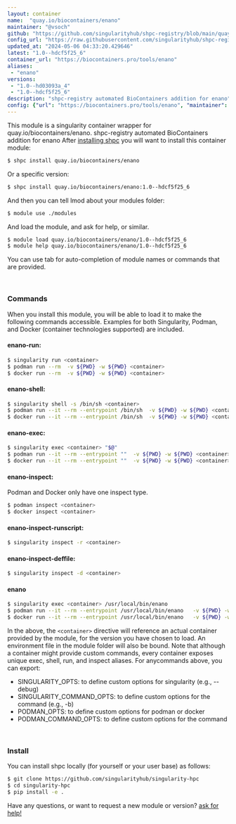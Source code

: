 ```yaml
---
layout: container
name:  "quay.io/biocontainers/enano"
maintainer: "@vsoch"
github: "https://github.com/singularityhub/shpc-registry/blob/main/quay.io/biocontainers/enano/container.yaml"
config_url: "https://raw.githubusercontent.com/singularityhub/shpc-registry/main/quay.io/biocontainers/enano/container.yaml"
updated_at: "2024-05-06 04:33:20.429646"
latest: "1.0--hdcf5f25_6"
container_url: "https://biocontainers.pro/tools/enano"
aliases:
 - "enano"
versions:
 - "1.0--hd03093a_4"
 - "1.0--hdcf5f25_6"
description: "shpc-registry automated BioContainers addition for enano"
config: {"url": "https://biocontainers.pro/tools/enano", "maintainer": "@vsoch", "description": "shpc-registry automated BioContainers addition for enano", "latest": {"1.0--hdcf5f25_6": "sha256:a3f5a4dab505b0704d9f4c3a627e5f9e1554c075c292731dcb2dea6183cf9ab9"}, "tags": {"1.0--hd03093a_4": "sha256:835b9b948b72fe01ed278456a988114190286596b31c0c6fbfc45ae67eea3141", "1.0--hdcf5f25_6": "sha256:a3f5a4dab505b0704d9f4c3a627e5f9e1554c075c292731dcb2dea6183cf9ab9"}, "docker": "quay.io/biocontainers/enano", "aliases": {"enano": "/usr/local/bin/enano"}}
---
```


This module is a singularity container wrapper for quay.io/biocontainers/enano.
shpc-registry automated BioContainers addition for enano
After [installing shpc](#install) you will want to install this container module:


```bash
$ shpc install quay.io/biocontainers/enano
```

Or a specific version:

```bash
$ shpc install quay.io/biocontainers/enano:1.0--hdcf5f25_6
```

And then you can tell lmod about your modules folder:

```bash
$ module use ./modules
```

And load the module, and ask for help, or similar.

```bash
$ module load quay.io/biocontainers/enano/1.0--hdcf5f25_6
$ module help quay.io/biocontainers/enano/1.0--hdcf5f25_6
```

You can use tab for auto-completion of module names or commands that are provided.

<br>

### Commands

When you install this module, you will be able to load it to make the following commands accessible.
Examples for both Singularity, Podman, and Docker (container technologies supported) are included.

#### enano-run:

```bash
$ singularity run <container>
$ podman run --rm  -v ${PWD} -w ${PWD} <container>
$ docker run --rm  -v ${PWD} -w ${PWD} <container>
```

#### enano-shell:

```bash
$ singularity shell -s /bin/sh <container>
$ podman run --it --rm --entrypoint /bin/sh  -v ${PWD} -w ${PWD} <container>
$ docker run --it --rm --entrypoint /bin/sh  -v ${PWD} -w ${PWD} <container>
```

#### enano-exec:

```bash
$ singularity exec <container> "$@"
$ podman run --it --rm --entrypoint ""  -v ${PWD} -w ${PWD} <container> "$@"
$ docker run --it --rm --entrypoint ""  -v ${PWD} -w ${PWD} <container> "$@"
```

#### enano-inspect:

Podman and Docker only have one inspect type.

```bash
$ podman inspect <container>
$ docker inspect <container>
```

#### enano-inspect-runscript:

```bash
$ singularity inspect -r <container>
```

#### enano-inspect-deffile:

```bash
$ singularity inspect -d <container>
```


#### enano

```bash
$ singularity exec <container> /usr/local/bin/enano
$ podman run --it --rm --entrypoint /usr/local/bin/enano   -v ${PWD} -w ${PWD} <container> -c " $@"
$ docker run --it --rm --entrypoint /usr/local/bin/enano   -v ${PWD} -w ${PWD} <container> -c " $@"
```



In the above, the `<container>` directive will reference an actual container provided
by the module, for the version you have chosen to load. An environment file in the
module folder will also be bound. Note that although a container
might provide custom commands, every container exposes unique exec, shell, run, and
inspect aliases. For anycommands above, you can export:

 - SINGULARITY_OPTS: to define custom options for singularity (e.g., --debug)
 - SINGULARITY_COMMAND_OPTS: to define custom options for the command (e.g., -b)
 - PODMAN_OPTS: to define custom options for podman or docker
 - PODMAN_COMMAND_OPTS: to define custom options for the command

<br>

### Install

You can install shpc locally (for yourself or your user base) as follows:

```bash
$ git clone https://github.com/singularityhub/singularity-hpc
$ cd singularity-hpc
$ pip install -e .
```

Have any questions, or want to request a new module or version? [ask for help!](https://github.com/singularityhub/singularity-hpc/issues)
